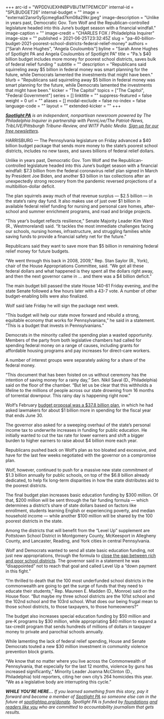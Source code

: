 +++
arc-id = "WPDDVJEXHNBPVBIJTMTPEMICDI"
internal-id = "SPLBUDGET26"
internal-budget = ""
image = "external/2ansr0y5jcmeg6ad7km08a29kr.jpeg"
image-description = "Unlike in years past, Democratic Gov. Tom Wolf and the Republican-controlled legislature headed into this June’s budget season with a financial windfall."
image-caption = ""
image-credit = "CHARLES FOX / Philadelphia Inquirer"
image-size = ""
published = 2021-06-25T23:32:45Z
slug = "pa-40-billion-budget-2021-poorest-school-districts-federal-relief-money"
authors = ["Sarah Anne Hughes", "Angela Couloumbis"]
byline = "Sarah Anne Hughes of Spotlight PA and Angela Couloumbis of Spotlight PA"
title = "Pa.’s $40 billion budget includes more money for poorest school districts, saves bulk of federal relief funding "
subtitle = ""
description = "Republicans said squirreling away $5 billion in federal money was smart planning for the future, while Democrats lamented the investments that might have been."
blurb = "Republicans said squirreling away $5 billion in federal money was smart planning for the future, while Democrats lamented the investments that might have been."
kicker = "The Capitol"
topics = ["The Capitol", "Federal Government"]
series = []
linktitle = ""
suppress-featured = false
weight = 0
url = ""
aliases = []
modal-exclude = false
no-index = false
language-code = ""
layout = ""
extended-kicker = ""
+++

<a href="https://www.spotlightpa.org/"><i><b>Spotlight PA</b></i></a><i> is an independent, nonpartisan newsroom powered by The Philadelphia Inquirer in partnership with PennLive/The Patriot-News, TribLIVE/Pittsburgh Tribune-Review, and WITF Public Media. </i><a href="https://www.spotlightpa.org/newsletters"><i>Sign up for our free newsletters</i></a><i>.</i>

HARRISBURG — The Pennsylvania legislature on Friday advanced a $40 billion budget package that sends more money to the state’s poorest school districts, includes no new taxes, and saves billions of federal relief dollars.

Unlike in years past, Democratic Gov. Tom Wolf and the Republican-controlled legislature headed into this June’s budget season with a financial windfall: $7.3 billion from the federal coronavirus relief plan signed in March by President Joe Biden, and another $3 billion in tax collections after an unexpectedly strong recovery from the pandemic reversed projections of a multibillion-dollar deficit.

The plan squirrels away much of that revenue surplus — $2.5 billion — in the state’s rainy day fund. It also makes use of just over $1 billion in available federal relief funding for nursing and personal care homes, after-school and summer enrichment programs, and road and bridge projects.

<script src="https://www.spotlightpa.org/embed.js" async></script><div data-spl-embed-version="1" data-spl-src="https://www.spotlightpa.org/embeds/newsletter/"></div>

“This year’s budget reflects resilience,” Senate Majority Leader Kim Ward (R., Westmoreland) said. “It tackles the most immediate challenges facing our schools, nursing homes, infrastructure, and struggling families while saving funds to provide a financial safety net for the future.”

Republicans said they want to save more than $5 billion in remaining federal relief money for future budgets.

“We went through this back in 2008, 2009,” Rep. Stan Saylor (R., York), chair of the House Appropriations Committee, said. “We got all these federal dollars and what happened is they spent all the dollars right away, and then the next governor came in … and there was a $4 billion deficit.”

The main budget bill passed the state House 140-61 Friday evening, and the state Senate followed a few hours later with a 43-7 vote. A number of other budget-enabling bills were also finalized.

Wolf said late Friday he will sign the package next week.

“This budget will help our state move forward and rebuild a strong, equitable economy that works for Pennsylvanians,” he said in a statement. “This is a budget that invests in Pennsylvanians.”

Democrats in the minority called the spending plan a wasted opportunity. Members of the party from both legislative chambers had called for spending federal money on a range of causes, including grants for affordable housing programs and pay increases for direct-care workers.

A number of interest groups were separately asking for a share of the federal money.

“This document that has been foisted on us without ceremony has the intention of saving money for a rainy day,” Sen. Nikil Saval (D., Philadelphia) said on the floor of the chamber. “But let us be clear that this withholds a lifeline to the millions of people across our state drowning from 16 months of torrential downpour. This rainy day is happening right now.”

Wolf’s February <a href="https://www.spotlightpa.org/news/2021/02/tom-wolf-pennsylvania-budget-tax-increase-school-funding-republican-reaction/">budget proposal was a $37.8 billion plan</a>, in which he had asked lawmakers for about $1 billion more in spending for the fiscal year that ends June 30.

The governor also asked for a sweeping overhaul of the state’s personal income tax to underwrite increases in funding for public education. He initially wanted to cut the tax rate for lower earners and shift a bigger burden to higher earners to raise about $4 billion more each year.

Republicans pushed back on Wolf’s plan as too bloated and excessive, and have for the last few weeks negotiated with the governor on a compromise plan.

Wolf, however, continued to push for a massive new state commitment of $1.3 billion annually for public schools, on top of the $6.8 billion already dedicated, to help fix long-term disparities in how the state distributes aid to the poorest districts.

The final budget plan increases basic education funding by $300 million. Of that, $200 million will be sent through the fair funding formula — which determines a district’s share of state dollars based on factors like enrollment, students learning English or experiencing poverty, and median household income — while another $100 million will be shared by the 100 poorest districts in the state.

Among the districts that will benefit from the “Level Up” supplement are Pottstown School District in Montgomery County, McKeesport in Allegheny County, and Lancaster, Reading, and York cities in central Pennsylvania.

Wolf and Democrats wanted to send all state basic education funding, not just new appropriations, through the formula to <a href="https://www.spotlightpa.org/news/2021/06/pa-education-funding-formula-budget-tom-wolf/">close the gap between rich and poor school districts</a>. The governor said in a statement he was “disappointed” not to reach that goal and called Level Up a “down payment in this fight.”

“I’m thrilled to death that the 100 most underfunded school districts in the commonwealth are going to get the surge of funds that they need to educate their students,” Rep. Maureen E. Madden (D., Monroe) said on the House floor. “But maybe my three school districts are the 101st school and the 102nd school and the 103rd school. What does our being frugal mean to those school districts, to those taxpayers, to those homeowners?”

<script src="https://www.spotlightpa.org/embed.js" async></script><div data-spl-embed-version="1" data-spl-src="https://www.spotlightpa.org/embeds/donate/?teaser_text=If%20you%20learned%20something%20from%20this%20report%2C%20pay%20it%20forward%20and%20become%20a%20member%20of%20Spotlight%20PA%20so%20someone%20else%20can%20in%20the%20future."></div>

The budget also increases special education funding by $50 million and pre-K programs by $30 million, while appropriating $40 million to expand a tax-credit program that sends hundreds of millions of dollars in taxpayer money to private and parochial schools annually.

While lamenting the lack of federal relief spending, House and Senate Democrats touted a new $30 million investment in community violence prevention block grants.

“We know that no matter where you live across the Commonwealth of Pennsylvania, that especially for the last 12 months, violence by guns has increased significantly,” Minority Leader Joanna McClinton (D., Philadelphia) told reporters, citing her own city’s 264 homicides this year. “We as a legislative body are interrupting this cycle.”

<i><b>WHILE YOU’RE HERE...</b></i><i> If you learned something from this story, pay it forward and become a member of </i><a href="https://www.spotlightpa.org/"><i>Spotlight PA</i></a><i> so someone else can in the future at </i><a href="http://spotlightpa.org/donate"><i>spotlightpa.org/donate</i></a><i>. Spotlight PA is funded by</i><a href="https://www.spotlightpa.org/support"><i> foundations</i></a><i> </i><a href="https://www.spotlightpa.org/support"><i>and readers like you</i></a><i> who are committed to accountability journalism that gets results.</i>
